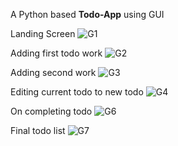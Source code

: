 A Python based **Todo-App** using GUI 

Landing Screen
![G1](https://github.com/user-attachments/assets/f7ffd258-efd6-4ed1-9563-3b58c8c53fd3)


Adding first todo work 
![G2](https://github.com/user-attachments/assets/5dcd3cce-8ab7-43f9-b208-374b502fcd47)


Adding second work
![G3](https://github.com/user-attachments/assets/44a66f75-affe-4bd3-95c2-122db8aea369)


Editing current todo to new todo
![G4](https://github.com/user-attachments/assets/b854854b-eac5-4a8c-975f-e403b0c8f368)

On completing todo
![G6](https://github.com/user-attachments/assets/897e9ba0-44d9-4d23-925a-bb87f266cc6f)

Final todo list
![G7](https://github.com/user-attachments/assets/ca34b4ab-7fe0-4858-b0ac-5efa65204f53)
